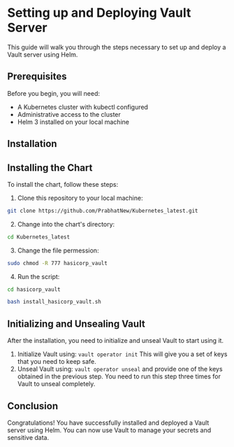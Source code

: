 # Setting up and Deploying Vault Server

This guide will walk you through the steps necessary to set up and deploy a Vault server using Helm.

## Prerequisites

Before you begin, you will need:

- A Kubernetes cluster with kubectl configured
- Administrative access to the cluster
- Helm 3 installed on your local machine

## Installation
## Installing the Chart

To install the chart, follow these steps:

1. Clone this repository to your local machine:

```bash
git clone https://github.com/PrabhatNew/Kubernetes_latest.git
```

2. Change into the chart's directory:

```bash
cd Kubernetes_latest
```

3. Change the file permession:

```bash
sudo chmod -R 777 hasicorp_vault
```
4. Run the script:
```bash
cd hasicorp_vault
```
```bash
bash install_hasicorp_vault.sh
```

## Initializing and Unsealing Vault

After the installation, you need to initialize and unseal Vault to start using it.

1. Initialize Vault using: `vault operator init`
   This will give you a set of keys that you need to keep safe.
2. Unseal Vault using: `vault operator unseal` and provide one of the keys obtained in the previous step.
   You need to run this step three times for Vault to unseal completely.

## Conclusion

Congratulations! You have successfully installed and deployed a Vault server using Helm. You can now use Vault to manage your secrets and sensitive data.